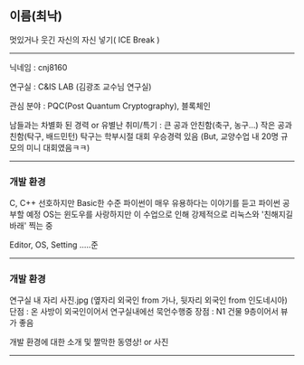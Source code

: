 ## 이름(최낙)

멋있거나 웃긴 자신의 자신 넣기( ICE Break )

---

닉네임 : cnj8160

연구실 : C&IS LAB (김광조 교수님 연구실)

관심 분야 : PQC(Post Quantum Cryptography), 블록체인

남들과는 차별화 된 경력 or 유별난 취미/특기 : 큰 공과 안친함(축구, 농구...) 작은 공과 친함(탁구, 배드민턴)
탁구는 학부시절 대회 우승경력 있음 (But, 교양수업 내 20명 규모의 미니 대회였음ㅋㅋ)


---

### 개발 환경

C, C++ 선호하지만 Basic한 수준
파이썬이 매우 유용하다는 이야기를 듣고 파이썬 공부할 예정
OS는 윈도우를 사랑하지만 이 수업으로 인해 강제적으로 리눅스와 '친해지길 바래' 찍는 중

Editor, OS, Setting .....준


---

### 개발 환경

연구실 내 자리 사진.jpg (옆자리 외국인 from 가나, 뒷자리 외국인 from 인도네시아)
단점 : 온 사방이 외국인이어서 연구실내에선 묵언수행중
장점 : N1 건물 9층이어서 뷰가 좋음

개발 환경에 대한 소개 및 짤막한 동영상! or 사진

---

